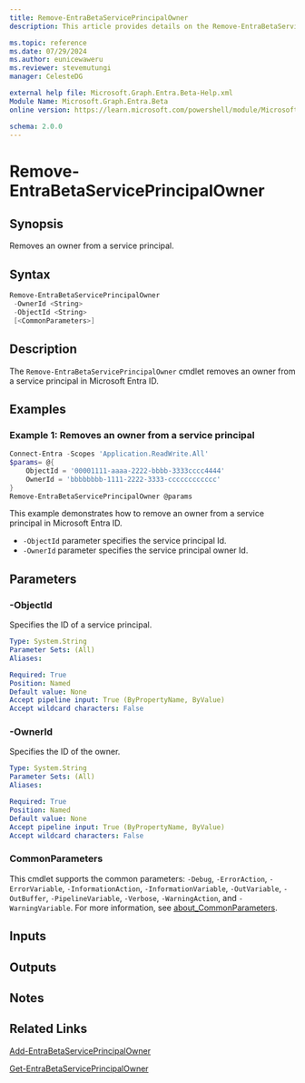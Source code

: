 ```yaml
---
title: Remove-EntraBetaServicePrincipalOwner
description: This article provides details on the Remove-EntraBetaServicePrincipalOwner command.

ms.topic: reference
ms.date: 07/29/2024
ms.author: eunicewaweru
ms.reviewer: stevemutungi
manager: CelesteDG

external help file: Microsoft.Graph.Entra.Beta-Help.xml
Module Name: Microsoft.Graph.Entra.Beta
online version: https://learn.microsoft.com/powershell/module/Microsoft.Graph.Entra.Beta/Remove-EntraBetaServicePrincipalOwner

schema: 2.0.0
---
```


# Remove-EntraBetaServicePrincipalOwner

## Synopsis

Removes an owner from a service principal.

## Syntax

```powershell
Remove-EntraBetaServicePrincipalOwner 
 -OwnerId <String> 
 -ObjectId <String>
 [<CommonParameters>]
```

## Description

The `Remove-EntraBetaServicePrincipalOwner` cmdlet removes an owner from a service principal in Microsoft Entra ID.

## Examples

### Example 1: Removes an owner from a service principal

```powershell
Connect-Entra -Scopes 'Application.ReadWrite.All'
$params= @{
    ObjectId = '00001111-aaaa-2222-bbbb-3333cccc4444' 
    OwnerId = 'bbbbbbbb-1111-2222-3333-cccccccccccc'
}
Remove-EntraBetaServicePrincipalOwner @params
```

This example demonstrates how to remove an owner from a service principal in Microsoft Entra ID.

- `-ObjectId` parameter specifies the service principal Id.
- `-OwnerId` parameter specifies the service principal owner Id.

## Parameters

### -ObjectId

Specifies the ID of a service principal.

```yaml
Type: System.String
Parameter Sets: (All)
Aliases:

Required: True
Position: Named
Default value: None
Accept pipeline input: True (ByPropertyName, ByValue)
Accept wildcard characters: False
```

### -OwnerId

Specifies the ID of the owner.

```yaml
Type: System.String
Parameter Sets: (All)
Aliases:

Required: True
Position: Named
Default value: None
Accept pipeline input: True (ByPropertyName, ByValue)
Accept wildcard characters: False
```

### CommonParameters

This cmdlet supports the common parameters: `-Debug`, `-ErrorAction`, `-ErrorVariable`, `-InformationAction`, `-InformationVariable`, `-OutVariable`, `-OutBuffer`, `-PipelineVariable`, `-Verbose`, `-WarningAction`, and `-WarningVariable`. For more information, see [about_CommonParameters](https://go.microsoft.com/fwlink/?LinkID=113216).

## Inputs

## Outputs

## Notes

## Related Links

[Add-EntraBetaServicePrincipalOwner](Add-EntraBetaServicePrincipalOwner.md)

[Get-EntraBetaServicePrincipalOwner](Get-EntraBetaServicePrincipalOwner.md)
